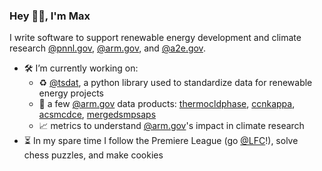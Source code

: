 ### Hey 👋🏻, I'm Max

I write software to support renewable energy development and climate research [@pnnl.gov](https://www.pnnl.gov), [@arm.gov](https://www.arm.gov), and [@a2e.gov](https://a2e.energy.gov).

- 🛠 I’m currently working on:
  * ♻️ [@tsdat](https://www.github.com/tsdat), a python library used to standardize data for renewable energy projects <!-- [@a2e.gov](https://a2e.energy.gov) and [@pnnl.gov](https://www.pnnl.gov) -->
  * 🔬 a few [@arm.gov](https://www.arm.gov) data products: [thermocldphase](https://www.arm.gov/capabilities/vaps/thermocloudphase), [ccnkappa](https://www.arm.gov/capabilities/vaps/ccnsmpskappa), [acsmcdce](https://www.arm.gov/capabilities/vaps/acsmcdce), [mergedsmpsaps](https://www.arm.gov/capabilities/vaps/mergedsmpsaps)
  * 📈 metrics to understand [@arm.gov](https://www.arm.gov)'s impact in climate research
- ⏳ In my spare time I follow the Premiere League (go [@LFC](https://www.liverpoolfc.com)!), solve chess puzzles, and make cookies

<!--
**maxwelllevin/maxwelllevin** is a ✨ _special_ ✨ repository because its `README.md` (this file) appears on your GitHub profile.

Here are some ideas to get you started:


Emoji bank:
⚡️  ☀️  ♻️  🌊  🍃 📚  🛰  🚀  ⌛️  ⏳  🔋  💡  🔧  🔨 🛠  🔮  🔬  📈  📊  📖  🌨  
⚽️  🍪  ♟   🐈‍⬛  🐍

- 🔭 I’m currently working on ...
- 🌱 I’m currently learning ...
- 👯 I’m looking to collaborate on ...
- 🤔 I’m looking for help with ...
- 💬 Ask me about ...
- 📫 How to reach me: ...
- 😄 Pronouns: ...
- ⚡ Fun fact: ...
-->
